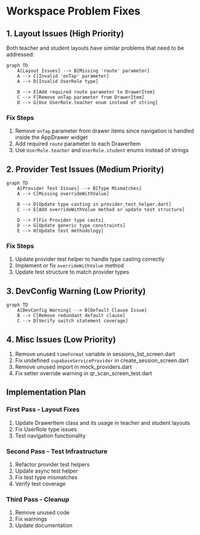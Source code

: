 # Workspace Problem Fixes

## 1. Layout Issues (High Priority)

Both teacher and student layouts have similar problems that need to be addressed:

```mermaid
graph TD
    A[Layout Issues] --> B[Missing 'route' parameter]
    A --> C[Invalid 'onTap' parameter]
    A --> D[Invalid UserRole type]
    
    B --> E[Add required route parameter to DrawerItem]
    C --> F[Remove onTap parameter from DrawerItem]
    D --> G[Use UserRole.teacher enum instead of string]
```

### Fix Steps
1. Remove `onTap` parameter from drawer items since navigation is handled inside the AppDrawer widget
2. Add required `route` parameter to each DrawerItem
3. Use `UserRole.teacher` and `UserRole.student` enums instead of strings

## 2. Provider Test Issues (Medium Priority)

```mermaid
graph TD
    A[Provider Test Issues] --> B[Type Mismatches]
    A --> C[Missing overrideWithValue]
    
    B --> D[Update type casting in provider_test_helper.dart]
    C --> E[Add overrideWithValue method or update test structure]
    
    D --> F[Fix Provider type casts]
    D --> G[Update generic type constraints]
    E --> H[Update test methodology]
```

### Fix Steps
1. Update provider test helper to handle type casting correctly
2. Implement or fix `overrideWithValue` method
3. Update test structure to match provider types

## 3. DevConfig Warning (Low Priority)

```mermaid
graph TD
    A[DevConfig Warning] --> B[Default Clause Issue]
    B --> C[Remove redundant default clause]
    C --> D[Verify switch statement coverage]
```

## 4. Misc Issues (Low Priority)

1. Remove unused `timeFormat` variable in sessions_list_screen.dart
2. Fix undefined `supabaseServiceProvider` in create_session_screen.dart
3. Remove unused import in mock_providers.dart
4. Fix setter override warning in qr_scan_screen_test.dart

## Implementation Plan

### First Pass - Layout Fixes
1. Update DrawerItem class and its usage in teacher and student layouts
2. Fix UserRole type issues
3. Test navigation functionality

### Second Pass - Test Infrastructure
1. Refactor provider test helpers
2. Update async test helper
3. Fix test type mismatches
4. Verify test coverage

### Third Pass - Cleanup
1. Remove unused code
2. Fix warnings
3. Update documentation